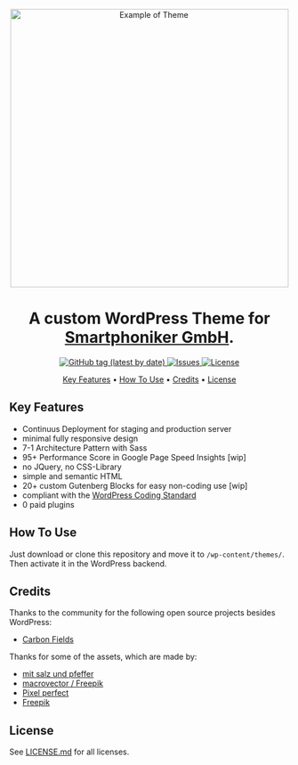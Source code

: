 <p align="center">
  <img src="https://github.com/TobiasPrt/smartphoniker_theme/blob/master/screenshot.jpg?raw=true" alt="Example of Theme" width="500">
<p>

<h1 align="center">
  A custom WordPress Theme for <a href="https://smartphoniker.de">Smartphoniker GmbH</a>.
</h1>

<p align="center">
  <a href="https://github.com/TobiasPrt/smartphoniker_theme/releases/">
    <img alt="GitHub tag (latest by date)" src="https://img.shields.io/github/v/tag/TobiasPrt/smartphoniker_theme?label=version">
  </a>
  <a href="https://github.com/TobiasPrt/smartphoniker_theme/issues/">
    <img src="https://img.shields.io/github/issues/TobiasPrt/smartphoniker_theme"
         alt="Issues">
  </a>
  <a href="https://github.com/TobiasPrt/smartphoniker_theme/LICENSE.md">
    <img src="https://img.shields.io/github/license/TobiasPrt/smartphoniker_theme"
         alt="License">
  </a>  
</p>

<p align="center">
  <a href="#key-features">Key Features</a> •
  <a href="#how-to-use">How To Use</a> •
  <a href="#credits">Credits</a> •
  <a href="#license">License</a>
</p>

## Key Features

- Continuus Deployment for staging and production server
- minimal fully responsive design
- 7-1 Architecture Pattern with Sass
- 95+ Performance Score in Google Page Speed Insights [wip]
- no JQuery, no CSS-Library
- simple and semantic HTML
- 20+ custom Gutenberg Blocks for easy non-coding use [wip]
- compliant with the [WordPress Coding Standard](https://make.wordpress.org/core/handbook/best-practices/coding-standards/php/#formatting-sql-statements)
- 0 paid plugins

## How To Use

Just download or clone this repository and move it to `/wp-content/themes/`. Then activate it in the WordPress backend.

## Credits

Thanks to the community for the following open source projects besides WordPress:
- [Carbon Fields](https://github.com/htmlburger/carbon-fields)

Thanks for some of the assets, which are made by:

- [mit salz und pfeffer](https://www.grafisch-sagt-moin.com/)
- [macrovector / Freepik](https://www.freepik.com)
- [Pixel perfect](https://www.flaticon.com/de/autoren/pixel-perfect)
- [Freepik](https://www.flaticon.com/authors/freepik)

## License

See [LICENSE.md](https://github.com/TobiasPrt/smartphoniker_theme/blob/master/LICENSE.md) for all licenses.
